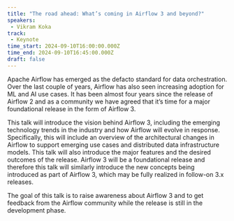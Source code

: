 ```yaml
---
title: "The road ahead: What’s coming in Airflow 3 and beyond?"
speakers:
 - Vikram Koka
track:
 - Keynote
time_start: 2024-09-10T16:00:00.000Z
time_end: 2024-09-10T16:45:00.000Z
draft: false
---
```


Apache Airflow has emerged as the defacto standard for data orchestration. Over the last couple of years, Airflow has also seen increasing adoption for ML and AI use cases. It has been almost four years since the release of Airflow 2 and as a community we have agreed that it’s time for a major foundational release in the form of Airflow 3.

This talk will introduce the vision behind Airflow 3, including the emerging technology trends in the industry and how Airflow will evolve in response. Specifically, this will include an overview of the architectural changes in Airflow to support emerging use cases and distributed data infrastructure models. This talk will also introduce the major features and the desired outcomes of the release. Airflow 3 will be a foundational release and therefore this talk will similarly introduce the new concepts being introduced as part of Airflow 3, which may be fully realized in follow-on 3.x releases.

The goal of this talk is to raise awareness about Airflow 3 and to get feedback from the Airflow community while the release is still in the development phase.